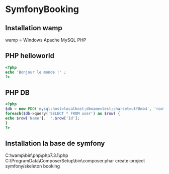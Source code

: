 # SymfonyBooking


## Installation wamp
wamp = Windows Apache MySQL PHP
## PHP helloworld

```php
<?php
echo 'Bonjour le monde !' ;
?>
```

## PHP DB 

```php
<?php
$db = new PDO('mysql:host=localhost;dbname=test;charset=utf8mb4', 'root', '');
foreach($db->query('SELECT * FROM user') as $row) {
echo $row['Name'].' '.$row['Id']; 
}
?> 
```


## Installation la base de symfony 
C:\wamp\bin\php\php7.3.1\php C:\ProgramData\ComposerSetup\bin\composer.phar create-project symfony/skeleton booking
